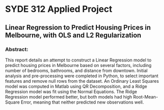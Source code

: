 # SYDE 312 Applied Project

## Linear Regression to Predict Housing Prices in Melbourne, with OLS and L2 Regularization
### Abstract:

This report details an attempt to construct a Linear Regression model to predict housing prices in Melbourne based on several factors, including number of bedrooms, bathrooms, and distance from downtown. Initial analysis and pre-processing were completed in Python, to select important features and remove null rows from the dataset. An Ordinary Least Squares model was computed in Matlab using QR Decomposition, and a Ridge Regression model was fit using the Normal Equations. The Ridge Regression model performed better, but both models had high Root-Mean-Square Error, meaning that neither predicted new observations well.
